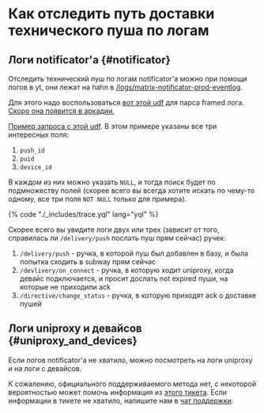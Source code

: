 # Как отследить путь доставки технического пуша по логам

## Логи notificator'а {#notificator}

Отследить технический пуш по логам notificator'а можно при помощи логов в yt, они лежат на hahn в [/logs/matrix-notificator-prod-eventlog](https://yt.yandex-team.ru/hahn/navigation?path=//home/logfeller/logs/matrix-notificator-prod-eventlog).

Для этого надо воспользоваться [вот этой udf](https://sandbox.yandex-team.ru/resource/3276336323/view) для парса framed лога. [Скоро она появится в аркадии.](https://st.yandex-team.ru/ZION-158)

[Пример запроса с этой udf](https://yql.yandex-team.ru/Operations/YsCYLclwvQzimunGJ5kDOePq6djLjwVcBvAj6MTzefs=).
В этом примере указаны все три интересных поля:
1. ```push_id```
2. ```puid```
3. ```device_id```

В каждом из них можно указать ```NULL```, и тогда поиск будет по подмножеству полей (скорее всего вы всегда хотите искать по чему-то одному, все три поля ```NOT NULL``` только для примера).

{% code "./_includes/trace.yql" lang="yql" %}

Скорее всего вы увидите логи двух или трех (зависит от того, справилась ли ```/delivery/push``` послать пуш прям сейчас) ручек:
1. ```/delivery/push``` - ручка, в которой пуш был добавлен в базу, и была попытка сходить в subway прям сейчас
2. ```/devlivery/on_connect``` - ручка, в которую ходит uniproxy, когда девайс подключается, и просит дослать not expired пуши, на которые не приходили ack
3. ```/directive/change_status``` - ручка, в которую приходят ack о доставке пушей

## Логи uniproxy и девайсов {#uniproxy_and_devices}

Если логов notificator'а не хватило, можно посмотреть на логи uniproxy и на логи с девайсов.

К сожалению, официального поддерживаемого метода нет, с некоторой вероятностью может помочь информация из [этого тикета](https://st.yandex-team.ru/VA-2588).
Если информации в тикете не хватило, напишите нам в [чат поддержки](https://docs.yandex-team.ru/alice-matrix/pages/contacts).
